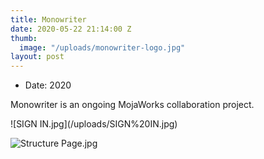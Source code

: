 ```yaml
---
title: Monowriter
date: 2020-05-22 21:14:00 Z
thumb:
  image: "/uploads/monowriter-logo.jpg"
layout: post
---
```


<ul class="list-tools" style="color:#{{ page.color }}">
  <li>Date: 2020</li>
</ul>

<p class="lead"> Monowriter is an ongoing MojaWorks collaboration project. </p>
![SIGN IN.jpg](/uploads/SIGN%20IN.jpg)

![Structure Page.jpg](/uploads/Structure%20Page.jpg)